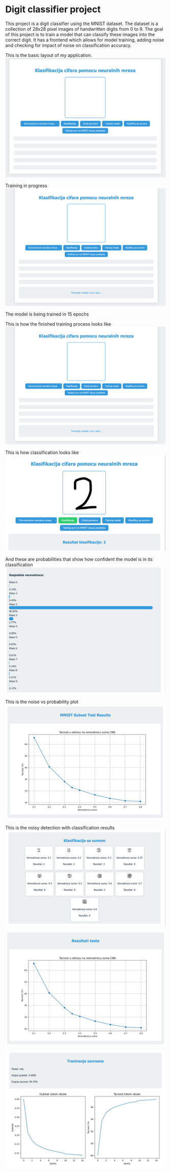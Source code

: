 # Digit classifier project

This project is a digit classifier using the MNIST dataset. The dataset is a collection of 28x28 pixel images of handwritten digits from 0 to 9. The goal of this project is to train a model that can classify these images into the correct digit.
It has a frontend which allows for model training, adding noise and checking for impact of noise on classification accuracy.

This is the basic layout of my application.
![img.png](img.png)

Training in progress
![img_1.png](img_1.png)

The model is being trained in 15 epochs

This is how the finished training process looks like
![img_2.png](img_2.png)


This is how classification looks like
![img_3.png](img_3.png)

And these are probabilities that show how confident the model is in its classification
![img_4.png](img_4.png)


This is the noise vs probability plot
![img_5.png](img_5.png)

This is the noisy detection with classification results
![img_6.png](img_6.png)


![img_7.png](img_7.png)

![img_8.png](img_8.png)